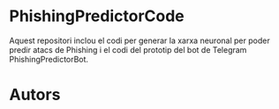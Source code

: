 # PhishingPredictorCode

Aquest repositori inclou el codi per generar la xarxa neuronal per poder predir atacs de Phishing i el codi del prototip del bot de Telegram PhishingPredictorBot.

# Autors

